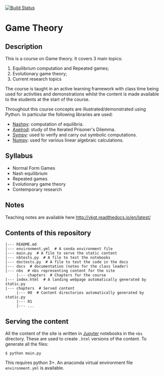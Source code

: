 [![Build
Status](https://travis-ci.org/drvinceknight/gt.svg?branch=master)](https://travis-ci.org/drvinceknight/gt)

# Game Theory

## Description

This is a course on Game theory. It covers 3 main topics:

1. Equilibrium computation and Repeated games;
2. Evolutionary game theory;
3. Current research topics

The course is taught in an active learning framework with class time being used
for activities and demonstrations whilst the content is made available to the
students at the start of the course.

Throughout this course concepts are illustrated/demonstrated using
Python. In particular the following libraries are used:

- [Nashpy](https://github.com/drvinceknight/Nashpy): computation of
  equilibria.
- [Axelrod](http://axelrod.readthedocs.io/en/stable/): study of the Iterated
  Prisoner's Dilemma.
- [Sympy](http://www.sympy.org/en/index.html): used to verify and carry out
  symbolic computations.
- [Numpy](http://www.numpy.org): used for various linear algebraic calculations.

## Syllabus

- Normal Form Games
- Nash equilibrium
- Repeated games
- Evolutionary game theory
- Contemporary research

## Notes

Teaching notes are available here http://vkgt.readthedocs.io/en/latest/

## Contents of this repository

```
|--- README.md
|--- environment.yml  # A conda environment file
|--- main.py  # A file to serve the static content
|--- nbtests.py  # A file to test the notebooks
|--- doctests.py  # A file to test the code in the docs
|--- docs  # documentation (notes for the class leader)
|--- nbs  # nbs representing content for the site
     |--- chapters  # Chapters for the course
|--- index.html  # A landing webpage automatically generated by static.py
|--- chapters  # Served content
     |--- 00  # Content directories automatically generated by static.py
     |--- 01
     |--- ...
```

## Serving the content

All the content of the site is written in [Jupyter](http://jupyter.org/)
notebooks in the `nbs` directory. These are used to create `.html`
versions of the content. To generate all the files:

```
$ python main.py
```

This requires python 3+. An anaconda virtual environment file `environment.yml`
is available.
